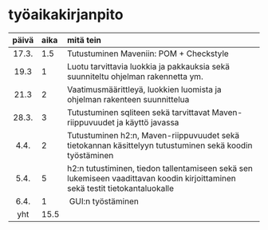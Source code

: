 # työaikakirjanpito

| päivä | aika | mitä tein  |
| :----:|:-----| :-----|
| 17.3. | 1.5    | Tutustuminen Maveniin: POM + Checkstyle |
| 19.3  | 1    | Luotu tarvittavia luokkia ja pakkauksia sekä suunniteltu ohjelman rakennetta ym. |
| 21.3  | 2    | Vaatimusmäärittleyä, luokkien luomista ja ohjelman rakenteen suunnittelua |
| 28.3. | 3    | Tutustuminen sqliteen sekä tarvittavat Maven-riippuvuudet ja käyttö javassa |
| 4.4.  | 2    | Tutustuminen h2:n, Maven-riippuvuudet sekä tietokannan käsittelyyn tutustuminen sekä koodin työstäminen|
| 5.4.  | 5    | h2:n tutustiminen, tiedon tallentamiseen sekä sen lukemiseen vaadittavan koodin kirjoittaminen sekä testit tietokantaluokalle |
| 6.4.  | 1    | GUI:n työstäminen |
| yht   | 15.5 | |
